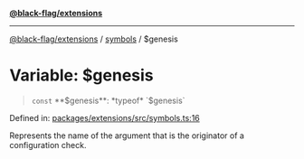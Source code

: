 [**@black-flag/extensions**](../../README.md)

***

[@black-flag/extensions](../../README.md) / [symbols](../README.md) / $genesis

# Variable: $genesis

> `const` **$genesis**: *typeof* `$genesis`

Defined in: [packages/extensions/src/symbols.ts:16](https://github.com/Xunnamius/black-flag/blob/dca16a7cbf43b7d8428fc9b34cc49fc69b7b6672/packages/extensions/src/symbols.ts#L16)

Represents the name of the argument that is the originator of a configuration
check.

